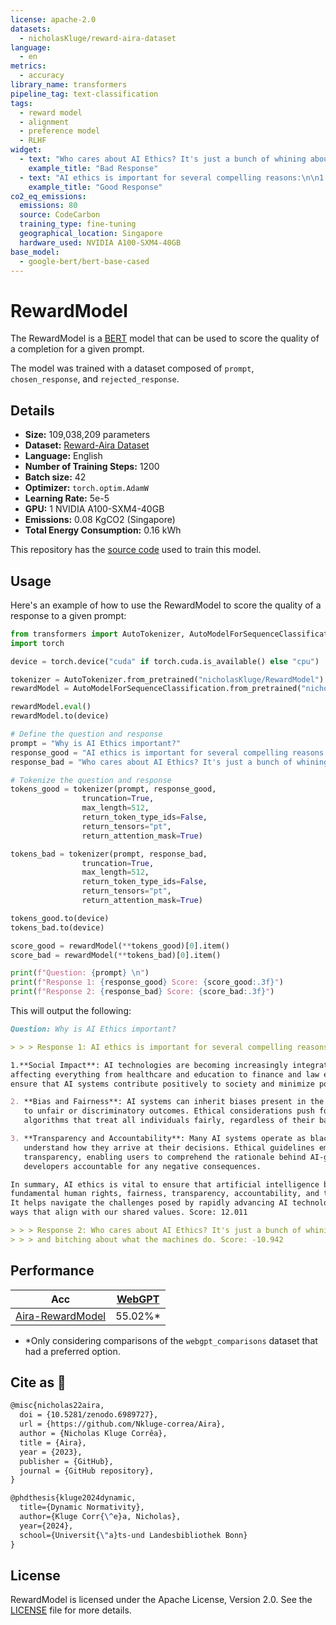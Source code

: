 ```yaml
---
license: apache-2.0
datasets:
  - nicholasKluge/reward-aira-dataset
language:
  - en
metrics:
  - accuracy
library_name: transformers
pipeline_tag: text-classification
tags:
  - reward model
  - alignment
  - preference model
  - RLHF
widget:
  - text: "Who cares about AI Ethics? It's just a bunch of whining about humans making and using AI and bitching about what the machines do."
    example_title: "Bad Response"
  - text: "AI ethics is important for several compelling reasons:\n\n1.**Social Impact**: AI technologies are becoming increasingly integrated into various aspects of society, affecting everything from healthcare and education to finance and law enforcement. Ethical considerations ensure that AI systems contribute positively to society and minimize potential harm.\n\n2. **Bias and Fairness**: AI systems can inherit biases present in the data they are trained on, leading to unfair or discriminatory outcomes. Ethical considerations push for the development of unbiased algorithms that treat all individuals fairly, regardless of their background.\n\n3. **Transparency and Accountability**: Many AI systems operate as black boxes, making it difficult to understand how they arrive at their decisions. Ethical guidelines emphasize the importance of transparency, enabling users to comprehend the rationale behind AI-generated results and holding developers accountable for any negative consequences.\n\nIn summary, AI ethics is vital to ensure that artificial intelligence benefits society while respecting fundamental human rights, fairness, transparency, accountability, and the long-term well-being of humanity. It helps navigate the challenges posed by rapidly advancing AI technologies and guides their development in ways that align with our shared values."
    example_title: "Good Response"
co2_eq_emissions:
  emissions: 80
  source: CodeCarbon
  training_type: fine-tuning
  geographical_location: Singapore
  hardware_used: NVIDIA A100-SXM4-40GB
base_model:
  - google-bert/bert-base-cased
---
```


# RewardModel

The RewardModel is a [BERT](https://huggingface.co/google-bert/bert-base-cased) model that can be used to score the quality of a completion for a given prompt.

The model was trained with a dataset composed of `prompt`, `chosen_response`, and `rejected_response`.

## Details

- **Size:** 109,038,209 parameters
- **Dataset:** [Reward-Aira Dataset](https://huggingface.co/datasets/nicholasKluge/reward-aira-dataset)
- **Language:** English
- **Number of Training Steps:** 1200
- **Batch size:** 42
- **Optimizer:** `torch.optim.AdamW`
- **Learning Rate:** 5e-5
- **GPU:** 1 NVIDIA A100-SXM4-40GB
- **Emissions:** 0.08 KgCO2 (Singapore)
- **Total Energy Consumption:** 0.16 kWh

This repository has the [source code](https://github.com/Nkluge-correa/Aira) used to train this model.

## Usage

Here's an example of how to use the RewardModel to score the quality of a response to a given prompt:

```python
from transformers import AutoTokenizer, AutoModelForSequenceClassification
import torch

device = torch.device("cuda" if torch.cuda.is_available() else "cpu")

tokenizer = AutoTokenizer.from_pretrained("nicholasKluge/RewardModel")
rewardModel = AutoModelForSequenceClassification.from_pretrained("nicholasKluge/RewardModel")

rewardModel.eval()
rewardModel.to(device)

# Define the question and response
prompt = "Why is AI Ethics important?"
response_good = "AI ethics is important for several compelling reasons:\n\n1.**Social Impact**: AI technologies are becoming increasingly integrated into various aspects of society, affecting everything from healthcare and education to finance and law enforcement. Ethical considerations ensure that AI systems contribute positively to society and minimize potential harm.\n\n2. **Bias and Fairness**: AI systems can inherit biases present in the data they are trained on, leading to unfair or discriminatory outcomes. Ethical considerations push for the development of unbiased algorithms that treat all individuals fairly, regardless of their background.\n\n3. **Transparency and Accountability**: Many AI systems operate as black boxes, making it difficult to understand how they arrive at their decisions. Ethical guidelines emphasize the importance of transparency, enabling users to comprehend the rationale behind AI-generated results and holding developers accountable for any negative consequences.\n\nIn summary, AI ethics is vital to ensure that artificial intelligence benefits society while respecting fundamental human rights, fairness, transparency, accountability, and the long-term well-being of humanity. It helps navigate the challenges posed by rapidly advancing AI technologies and guides their development in ways that align with our shared values."
response_bad = "Who cares about AI Ethics? It's just a bunch of whining about humans making and using AI and bitching about what the machines do."

# Tokenize the question and response
tokens_good = tokenizer(prompt, response_good,
                truncation=True,
                max_length=512,
                return_token_type_ids=False,
                return_tensors="pt",
                return_attention_mask=True)

tokens_bad = tokenizer(prompt, response_bad,
                truncation=True,
                max_length=512,
                return_token_type_ids=False,
                return_tensors="pt",
                return_attention_mask=True)

tokens_good.to(device)
tokens_bad.to(device)

score_good = rewardModel(**tokens_good)[0].item()
score_bad = rewardModel(**tokens_bad)[0].item()

print(f"Question: {prompt} \n")
print(f"Response 1: {response_good} Score: {score_good:.3f}")
print(f"Response 2: {response_bad} Score: {score_bad:.3f}")
```

This will output the following:

```markdown
Question: Why is AI Ethics important?

> > > Response 1: AI ethics is important for several compelling reasons:

1.**Social Impact**: AI technologies are becoming increasingly integrated into various aspects of society,
affecting everything from healthcare and education to finance and law enforcement. Ethical considerations
ensure that AI systems contribute positively to society and minimize potential harm.

2. **Bias and Fairness**: AI systems can inherit biases present in the data they are trained on, leading
   to unfair or discriminatory outcomes. Ethical considerations push for the development of unbiased
   algorithms that treat all individuals fairly, regardless of their background.

3. **Transparency and Accountability**: Many AI systems operate as black boxes, making it difficult to
   understand how they arrive at their decisions. Ethical guidelines emphasize the importance of
   transparency, enabling users to comprehend the rationale behind AI-generated results and holding
   developers accountable for any negative consequences.

In summary, AI ethics is vital to ensure that artificial intelligence benefits society while respecting
fundamental human rights, fairness, transparency, accountability, and the long-term well-being of humanity.
It helps navigate the challenges posed by rapidly advancing AI technologies and guides their development in
ways that align with our shared values. Score: 12.011

> > > Response 2: Who cares about AI Ethics? It's just a bunch of whining about humans making and using AI
> > > and bitching about what the machines do. Score: -10.942
```

## Performance

| Acc                                                                  | [WebGPT](https://huggingface.co/datasets/openai/webgpt_comparisons) |
| -------------------------------------------------------------------- | ------------------------------------------------------------------- |
| [Aira-RewardModel](https://huggingface.co/nicholasKluge/RewardModel) | 55.02%\*                                                            |

- \*Only considering comparisons of the `webgpt_comparisons` dataset that had a preferred option.

## Cite as 🤗

```latex
@misc{nicholas22aira,
  doi = {10.5281/zenodo.6989727},
  url = {https://github.com/Nkluge-correa/Aira},
  author = {Nicholas Kluge Corrêa},
  title = {Aira},
  year = {2023},
  publisher = {GitHub},
  journal = {GitHub repository},
}

@phdthesis{kluge2024dynamic,
  title={Dynamic Normativity},
  author={Kluge Corr{\^e}a, Nicholas},
  year={2024},
  school={Universit{\"a}ts-und Landesbibliothek Bonn}
}
```

## License

RewardModel is licensed under the Apache License, Version 2.0. See the [LICENSE](../../LICENSE) file for more details.
